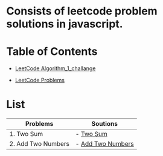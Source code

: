 # Consists of leetcode problem solutions in javascript.

# Table of Contents

- [LeetCode Algorithm_1_challange](https://github.com/Milan-960/LeetCode-JS-Soutions/tree/main/LeetCode-JS/Algorithm_1_challange)

- [LeetCode Problems](https://github.com/Milan-960/LeetCode-JS-Soutions/tree/main/LeetCode-JS/Problems)

# List

| Problems           | Soutions                                                                                                                          |
| ------------------ | --------------------------------------------------------------------------------------------------------------------------------- |
| 1. Two Sum         | - [Two Sum](https://github.com/Milan-960/LeetCode-JS-Soutions/blob/main/LeetCode-JS/Problems/1.%20Two%20Sum.js)                   |
| 2. Add Two Numbers | - [Add Two Numbers](https://github.com/Milan-960/LeetCode-JS-Soutions/blob/main/LeetCode-JS/Problems/2.%20Add%20Two%20Numbers.js) |

